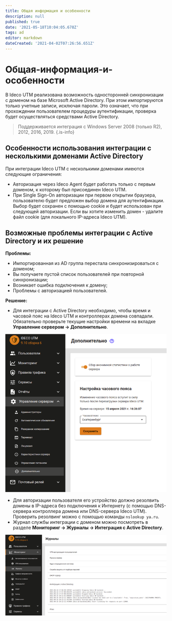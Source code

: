 ```yaml
---
title: Общая информация и особенности
description: null
published: true
date: '2021-05-18T10:04:05.678Z'
tags: ad
editor: markdown
dateCreated: '2021-04-02T07:26:56.651Z'
---
```


# Общая-информация-и-особенности

В Ideco UTM реализована возможность односторонней синхронизации с доменом на базе Microsoft Active Directory. При этом импортируются только учетные записи, исключая пароли. Это означает, что при прохождении пользователем процедуры аутентификации, проверка будет осуществляться средствами Active Directory.

> Поддерживается интеграция с Windows Server 2008 \(только R2\), 2012, 2016, 2019. {.is-info}

## Особенности использования интеграции с несколькими доменами Active Directory

При интеграции Ideco UTM с несколькими доменами имеются следующие ограничения:

* Авторизация через Ideco Agent будет работать только с первым доменом, к которому был присоединен Ideco UTM.
* При Single Sign-On авторизации при первом открытии браузера, пользователю будет предложен выбор домена для аутентификации. Выбор будет сохранен с помощью cookie и будет использован при следующей авторизации. Если вы хотите изменить домен - удалите файл cookie \(для локального IP-адреса Ideco UTM\).

## Возможные проблемы интеграции с Active Directory и их решение

**Проблемы:**

* Импортированная из AD группа перестала синхронизироваться с доменом; 
* Вы получаете пустой список пользователей при повторной синхронизации; 
* Возникает ошибка подключения к домену; 
* Проблемы с авторизацией пользователей. 

**Решение:**

* Для интеграции с Active Directory необходимо, чтобы время и часовой пояс на Ideco UTM и контроллерах домена совпадали. Обязательно проверьте текущие настройки времени на вкладке **Управление сервером -&gt; Дополнительно**.

![showtime.png](../../../.gitbook/assets/showtime.png)

* Для авторизации пользователя его устройство должно резолвить домены в IP-адреса без подключения к Интернету \(с помощью DNS-сервера контроллера домена или DNS-сервера Ideco UTM\). Проверить резолвинг можно с помощью команды `nslookup ya.ru`.
* Журнал службы интеграции с доменом можно посмотреть в разделе **Мониторинг -&gt; Журналы -&gt; Интеграция с Active Directory**.

![integration-ad.png](../../../.gitbook/assets/integration-ad.png)

